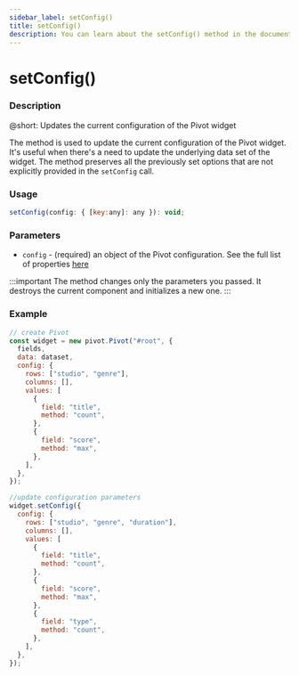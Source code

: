 ```yaml
---
sidebar_label: setConfig()
title: setConfig()
description: You can learn about the setConfig() method in the documentation of the DHTMLX JavaScript Pivot library. Browse developer guides and API reference, try out code examples and live demos, and download a free 30-day evaluation version of DHTMLX Pivot.
---
```


# setConfig()

### Description

@short: Updates the current configuration of the Pivot widget

The method is used to update the current configuration of the Pivot widget. It's useful when there's a need to update the underlying data set of the widget. The method preserves all the previously set options that are not explicitly provided in the `setConfig` call.

### Usage

~~~jsx {}
setConfig(config: { [key:any]: any }): void;
~~~

### Parameters

- `config` - (required) an object of the Pivot configuration. See the full list of properties [here](/api/overview/properties-overview)

:::important
The method changes only the parameters you passed. It destroys the current component and initializes a new one.
:::

### Example

~~~jsx
// create Pivot
const widget = new pivot.Pivot("#root", {
  fields,
  data: dataset,
  config: {
    rows: ["studio", "genre"],
    columns: [],
    values: [
      {
        field: "title",
        method: "count",
      },
      {
        field: "score",
        method: "max",
      },
    ],
  },
});

//update configuration parameters
widget.setConfig({
  config: {
    rows: ["studio", "genre", "duration"],
    columns: [],
    values: [
      {
        field: "title",
        method: "count",
      },
      {
        field: "score",
        method: "max",
      },
      {
        field: "type",
        method: "count",
      },
    ],
  },
});
~~~
